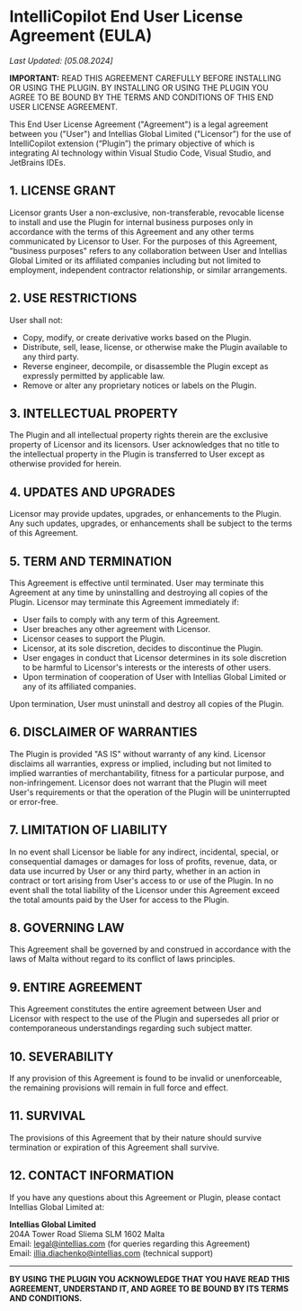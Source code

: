 # IntelliCopilot End User License Agreement (EULA)

_Last Updated: [05.08.2024]_

**IMPORTANT:** READ THIS AGREEMENT CAREFULLY BEFORE INSTALLING OR USING THE PLUGIN. BY INSTALLING OR USING THE PLUGIN YOU AGREE TO BE BOUND BY THE TERMS AND CONDITIONS OF THIS END USER LICENSE AGREEMENT.

This End User License Agreement ("Agreement") is a legal agreement between you ("User") and Intellias Global Limited ("Licensor") for the use of IntelliCopilot extension (“Plugin”) the primary objective of which is integrating AI technology within Visual Studio Code, Visual Studio, and JetBrains IDEs.

## 1. LICENSE GRANT

Licensor grants User a non-exclusive, non-transferable, revocable license to install and use the Plugin for internal business purposes only in accordance with the terms of this Agreement and any other terms communicated by Licensor to User. For the purposes of this Agreement, "business purposes" refers to any collaboration between User and Intellias Global Limited or its affiliated companies including but not limited to employment, independent contractor relationship, or similar arrangements.

## 2. USE RESTRICTIONS

User shall not:

- Copy, modify, or create derivative works based on the Plugin.
- Distribute, sell, lease, license, or otherwise make the Plugin available to any third party.
- Reverse engineer, decompile, or disassemble the Plugin except as expressly permitted by applicable law.
- Remove or alter any proprietary notices or labels on the Plugin.

## 3. INTELLECTUAL PROPERTY

The Plugin and all intellectual property rights therein are the exclusive property of Licensor and its licensors. User acknowledges that no title to the intellectual property in the Plugin is transferred to User except as otherwise provided for herein.

## 4. UPDATES AND UPGRADES

Licensor may provide updates, upgrades, or enhancements to the Plugin. Any such updates, upgrades, or enhancements shall be subject to the terms of this Agreement.

## 5. TERM AND TERMINATION

This Agreement is effective until terminated. User may terminate this Agreement at any time by uninstalling and destroying all copies of the Plugin. Licensor may terminate this Agreement immediately if:

- User fails to comply with any term of this Agreement.
- User breaches any other agreement with Licensor.
- Licensor ceases to support the Plugin.
- Licensor, at its sole discretion, decides to discontinue the Plugin.
- User engages in conduct that Licensor determines in its sole discretion to be harmful to Licensor's interests or the interests of other users.
- Upon termination of cooperation of User with Intellias Global Limited or any of its affiliated companies.

Upon termination, User must uninstall and destroy all copies of the Plugin.

## 6. DISCLAIMER OF WARRANTIES

The Plugin is provided "AS IS" without warranty of any kind. Licensor disclaims all warranties, express or implied, including but not limited to implied warranties of merchantability, fitness for a particular purpose, and non-infringement. Licensor does not warrant that the Plugin will meet User's requirements or that the operation of the Plugin will be uninterrupted or error-free.

## 7. LIMITATION OF LIABILITY

In no event shall Licensor be liable for any indirect, incidental, special, or consequential damages or damages for loss of profits, revenue, data, or data use incurred by User or any third party, whether in an action in contract or tort arising from User's access to or use of the Plugin. In no event shall the total liability of the Licensor under this Agreement exceed the total amounts paid by the User for access to the Plugin.

## 8. GOVERNING LAW

This Agreement shall be governed by and construed in accordance with the laws of Malta without regard to its conflict of laws principles.

## 9. ENTIRE AGREEMENT

This Agreement constitutes the entire agreement between User and Licensor with respect to the use of the Plugin and supersedes all prior or contemporaneous understandings regarding such subject matter.

## 10. SEVERABILITY

If any provision of this Agreement is found to be invalid or unenforceable, the remaining provisions will remain in full force and effect.

## 11. SURVIVAL

The provisions of this Agreement that by their nature should survive termination or expiration of this Agreement shall survive.

## 12. CONTACT INFORMATION

If you have any questions about this Agreement or Plugin, please contact Intellias Global Limited at:

**Intellias Global Limited**  
204A Tower Road Sliema SLM 1602 Malta  
Email: legal@intellias.com (for queries regarding this Agreement)  
Email: illia.diachenko@intellias.com (technical support)

---

**BY USING THE PLUGIN YOU ACKNOWLEDGE THAT YOU HAVE READ THIS AGREEMENT, UNDERSTAND IT, AND AGREE TO BE BOUND BY ITS TERMS AND CONDITIONS.**
